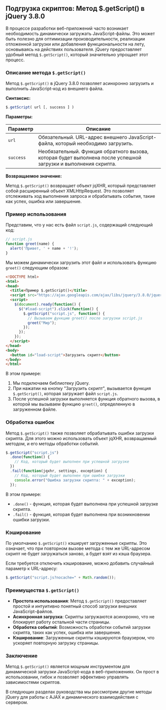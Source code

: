 ## Подгрузка скриптов: Метод $.getScript() в jQuery 3.8.0

В процессе разработки веб-приложений часто возникает необходимость динамически загружать JavaScript-файлы. Это может быть полезно для оптимизации производительности, реализации отложенной загрузки или добавления функциональности на лету, основываясь на действиях пользователя. jQuery предоставляет удобный метод `$.getScript()`, который значительно упрощает этот процесс.

### Описание метода `$.getScript()`

Метод `$.getScript()` в jQuery 3.8.0 позволяет асинхронно загрузить и выполнить JavaScript-код из внешнего файла. 

**Синтаксис:**

```javascript
$.getScript( url [, success ] )
```

**Параметры:**

| Параметр  | Описание                                                                       |
|-----------|-----------------------------------------------------------------------------------|
| `url`     | Обязательный. URL-адрес внешнего JavaScript-файла, который необходимо загрузить.  |
| `success` | Необязательный. Функция обратного вызова, которая будет выполнена после успешной загрузки и выполнения скрипта. |

**Возвращаемое значение:**

Метод `$.getScript()` возвращает объект jqXHR, который представляет собой расширенный объект XMLHttpRequest. Это позволяет отслеживать ход выполнения запроса и обрабатывать события, такие как успех, ошибка или завершение.

### Пример использования

Представим, что у нас есть файл `script.js`, содержащий следующий код:

```javascript
// script.js
function greet(name) {
  alert('Привет, ' + name + '!');
}
```

Мы можем динамически загрузить этот файл и использовать функцию `greet()` следующим образом:

```html
<!DOCTYPE html>
<html>
<head>
  <title>Пример $.getScript()</title>
  <script src="https://ajax.googleapis.com/ajax/libs/jquery/3.8.0/jquery.min.js"></script>
  <script>
    $(document).ready(function() {
      $("#load-script").click(function() {
        $.getScript("script.js", function() {
          // Вызываем функцию greet() после загрузки script.js
          greet("Мир"); 
        });
      });
    });
  </script>
</head>
<body>
  <button id="load-script">Загрузить скрипт</button>
</body>
</html>
```

В этом примере:

1. Мы подключаем библиотеку jQuery.
2. При нажатии на кнопку "Загрузить скрипт", вызывается функция `$.getScript()`, которая загружает файл `script.js`.
3. После успешной загрузки выполняется функция обратного вызова, в которой мы вызываем функцию `greet()`, определенную в загруженном файле.

### Обработка ошибок

Метод `$.getScript()` также позволяет обрабатывать ошибки загрузки скрипта. Для этого можно использовать объект jqXHR, возвращаемый методом, и его методы обработки событий.

```javascript
$.getScript("script.js")
  .done(function() {
    // Код, который будет выполнен при успешной загрузке
  })
  .fail(function(jqxhr, settings, exception) {
    // Код, который будет выполнен при ошибке загрузки
    console.error("Ошибка загрузки скрипта: " + exception);
  });
```

В этом примере:

* `.done()` - функция, которая будет выполнена при успешной загрузке скрипта.
* `.fail()` - функция, которая будет выполнена при возникновении ошибки загрузки. 

### Кэширование

По умолчанию `$.getScript()` кэширует загруженные скрипты. Это означает, что при повторном вызове метода с тем же URL-адресом скрипт не будет загружаться заново, а будет взят из кэша браузера. 

Если требуется отключить кэширование, можно добавить случайный параметр к URL-адресу:

```javascript
$.getScript("script.js?nocache=" + Math.random());
```

### Преимущества `$.getScript()`

* **Простота использования**: Метод `$.getScript()` предоставляет простой и интуитивно понятный способ загрузки внешних JavaScript-файлов.
* **Асинхронная загрузка**: Скрипты загружаются асинхронно, что не блокирует работу остальной части страницы.
* **Обработка событий**: Возможность обработки событий загрузки скрипта, таких как успех, ошибка или завершение.
* **Кэширование**: Загруженные скрипты кэшируются браузером, что ускоряет повторную загрузку страницы.

### Заключение

Метод `$.getScript()` является мощным инструментом для динамической загрузки JavaScript-кода в веб-приложениях. Он прост в использовании, гибок и позволяет эффективно управлять зависимостями скриптов. 

В следующих разделах руководства мы рассмотрим другие методы jQuery для работы с AJAX и динамического взаимодействия с сервером.
